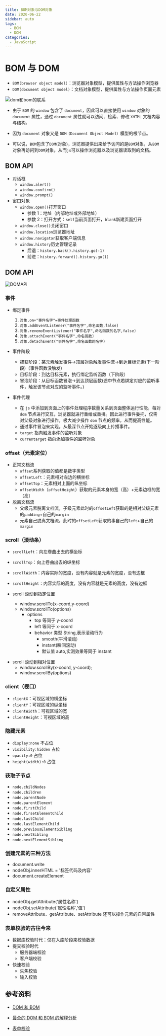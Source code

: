 ```yaml
---
title: BOM对象与DOM对象
date: 2020-06-22
sidebar: auto
tags:
  - BOM
  - DOM
categories:
  - JavaScript
---
```


# BOM 与 DOM

- `BOM(browser object model)`：浏览器对象模型，提供属性与方法操作浏览器
- `DOM(document object model)`：文档对象模型，提供属性与方法操作页面元素

![dom和bom的联系](/images/dom和bom的联系.png)

- 由于 `BOM` 的 `window` 包含了 `document`，因此可以直接使用 `window` 对象的 `document` 属性，通过 `document` 属性就可以访问、检索、修改 `XHTML` 文档内容与结构。
- 因为 `document` 对象又是 `DOM（Document Object Model）`模型的根节点。

- 可以说，`BOM`包含了`DOM`(对象)，浏览器提供出来给予访问的是`BOM`对象，从`BOM`对象再访问到`DOM`对象，从而`js`可以操作浏览器以及浏览器读取到的文档。

## BOM API

- 对话框
  - `window.alert()`
  - `window.confirm()`
  - `window.prompt()`
- 窗口对象
  - `window.open()`打开窗口
    - 参数 1：地址（内部地址或外部地址）
    - 参数 2：打开方式：`self`当前页面打开，`blank`新建页面打开
  - `window.close()`关闭窗口
  - `window.location`浏览器地址
  - `window.navigator`获取客户端信息
  - `window.history`历史管理记录
    - 后退：`history.back().history.go(-1)`
    - 前进：`history.forward().history.go(1)`

## DOM API

![DOMAPI](/images/DOMAPI.png)

### 事件

- 绑定事件

  1. `对象.on+"事件名字"=事件处理函数`
  2. `对象.addEventListener("事件名字",命名函数,false)`
  3. `对象.revemoEventListener("事件名字",命名函数的名字,false)`
  4. `对象.attachEvent("事件名字",命名函数)`
  5. `对象.detachEvent("事件名字",命名函数的名字)`

- 事件阶段

  - 捕获阶段：某元素触发事件->顶层对象触发事件流->到达目标元素(下一阶段)（事件函数没触发）
  - 目标阶段：到达目标元素，执行绑定监听函数（下阶段）
  - 冒泡阶段：从目标函数冒泡->到达顶层函数(途中节点若绑定对应的监听事件，触发该节点对应的监听事件。)

- 事件代理
  - 在 `js` 中添加到页面上的事件处理程序数量关系到页面整体运行性能，每对 `dom` 节点进行交互，浏览器就进行重绘或重排。因此进行事件委托，仅需对父级对象进行操作，极大减少操作 `dom` 节点的频率，从而提高性能。
  - 通过事件冒泡来实现。从最深节点开始逐级向上传播事件。
  - `target` 指向触发事件的监听对象
  - `currentarget` 指向添加事件的监听对象

### offset（元素定位）

- 正常文档流
  - `offset`系列获取的值都是数字类型
  - `offsetLeft`：元素相对左边的横坐标
  - `offsetTop`：元素相对上面的纵坐标
  - `offsetWidth`（`offsetHeight`）获取的元素本身的宽（高）+元素边框的宽（高）
- 脱离文档流
  - 父级元素脱离文档流，子级元素此时的`offsetLeft`获取的是相对父级元素的`padding`+自己的`margin`
  - 元素自己脱离文档流，此时的`offsetLeft`获取的事自己的`left`+自己的`margin`

### scroll（滚动条）

- `scrollLeft`：向左卷曲出去的横坐标
- `scrollTop`：向上卷曲出去的纵坐标
- `scrollWidth`：内容实际的宽度，没有内容就是元素的宽度，没有边框
- `scrollHeight`：内容实际的高度，没有内容就是元素的高度，没有边框

- scroll 滚动到指定位置
  - window.scrollTo(x-coord,y-coord)
  - window.scrollTo(options)
    - options
      - top 等同于 y-coord
      - left 等同于 x-coord
      - behavior 类型 String,表示滚动行为
        - smooth(平滑滚动)
        - instant(瞬间滚动)
        - 默认值 auto,实测效果等同于 instant

* scroll 滚动到相对位置
  - window.scrollBy(x-coord, y-coord);
  - window.scrollBy(options)

### client（视口）

- `clientX`：可视区域的横坐标
- `clientY`：可视区域的纵坐标
- `clientWidth`：可视区域的宽
- `clientHeight`：可视区域的高

### 隐藏元素

- `display:none` 不占位
- `visibility:hidden` 占位
- `opacity:0` 占位
- `height(width):0` 占位

### 获取子节点

- `node.childNodes`
- `node.children`
- `node.parentNode`
- `node.parentElement`
- `node.firstChild`
- `node.firsetElementChild`
- `node.lastChild`
- `node.lastElementChild`
- `node.previousElementSibling`
- `node.nextSibling`
- `node.nextElememtSibling`

### 创建元素的三种方法

- document.write
- nodeObj.innerHTML = '标签代码及内容'
- document.createElement

### 自定义属性

- nodeObj.getAttribute('属性名称')
- nodeObj.setAttribute('属性名称','值')
- removeAttribute、getAttribute、setAttribute 还可以操作元素的自带属性

### 表单校验的古往今来

- 数据库校验时代：仅在入库阶段来校验数据
- 提交校验时代
  - 服务器端校验
  - 客户端校验
- 快速校验
  - 失焦校验
  - 输入校验

## 参考资料

- [DOM 和 BOM](https://segmentfault.com/a/1190000016264329#item-1-1)

- [最全的 DOM 和 BOM 的解释分析](https://juejin.im/post/5d7677b06fb9a06afd662d20#heading-1)

- [表单校验](https://zhuanlan.zhihu.com/p/28323080)
